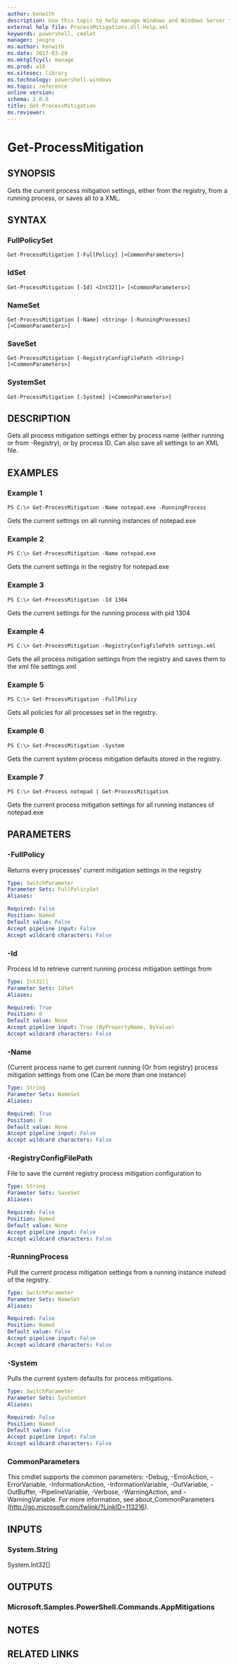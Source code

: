 ```yaml
---
author: kenwith
description: Use this topic to help manage Windows and Windows Server technologies with Windows PowerShell.
external help file: ProcessMitigations.dll-Help.xml
keywords: powershell, cmdlet
manager: jasgro
ms.author: kenwith
ms.date: 2017-03-29
ms.mktglfcycl: manage
ms.prod: w10
ms.sitesec: library
ms.technology: powershell-windows
ms.topic: reference
online version: 
schema: 2.0.0
title: Get-ProcessMitigation
ms.reviewer:
---
```


# Get-ProcessMitigation

## SYNOPSIS
Gets the current process mitigation settings, either from the registry, from a running process, or saves all to a XML.

## SYNTAX

### FullPolicySet
```
Get-ProcessMitigation [-FullPolicy] [<CommonParameters>]
```

### IdSet
```
Get-ProcessMitigation [-Id] <Int32[]> [<CommonParameters>]
```

### NameSet
```
Get-ProcessMitigation [-Name] <String> [-RunningProcesses] [<CommonParameters>]
```

### SaveSet
```
Get-ProcessMitigation [-RegistryConfigFilePath <String>] [<CommonParameters>]
```

### SystemSet
```
Get-ProcessMitigation [-System] [<CommonParameters>]
```

## DESCRIPTION
Gets all process mitigation settings either by process name (either running or from -Registry), or by process ID. Can also save all settings to an XML file.

## EXAMPLES

### Example 1
```
PS C:\> Get-ProcessMitigation -Name notepad.exe -RunningProcess
```

Gets the current settings on all running instances of notepad.exe

### Example 2
```
PS C:\> Get-ProcessMitigation -Name notepad.exe
```

Gets the current settings in the registry for notepad.exe

### Example 3
```
PS C:\> Get-ProcessMitigation -Id 1304
```

Gets the current settings for the running process with pid 1304

### Example 4
```
PS C:\> Get-ProcessMitigation -RegistryConfigFilePath settings.xml
```

Gets the all process mitigation settings from the registry and saves them to the xml file settings.xml

### Example 5
```
PS C:\> Get-ProcessMitigation -FullPolicy
```

Gets all policies for all processes set in the registry.

### Example 6
```
PS C:\> Get-ProcessMitigation -System
```

Gets the current system process mitigation defaults stored in the registry.

### Example 7
```
PS C:\> Get-Process notepad | Get-ProcessMitigation
```

Gets the current process mitigation settings for all running instances of notepad.exe

## PARAMETERS

### -FullPolicy
Returns every processes' current mitigation settings in the registry

```yaml
Type: SwitchParameter
Parameter Sets: FullPolicySet
Aliases: 

Required: False
Position: Named
Default value: False
Accept pipeline input: False
Accept wildcard characters: False
```

### -Id
Process Id to retrieve current running process mitigation settings from

```yaml
Type: Int32[]
Parameter Sets: IdSet
Aliases: 

Required: True
Position: 0
Default value: None
Accept pipeline input: True (ByPropertyName, ByValue)
Accept wildcard characters: False
```

### -Name
{Current process name to get current running (Or from registry) process mitigation settings from one (Can be more than one instance)

```yaml
Type: String
Parameter Sets: NameSet
Aliases: 

Required: True
Position: 0
Default value: None
Accept pipeline input: False
Accept wildcard characters: False
```

### -RegistryConfigFilePath
File to save the current registry process mitigation configuration to

```yaml
Type: String
Parameter Sets: SaveSet
Aliases: 

Required: False
Position: Named
Default value: None
Accept pipeline input: False
Accept wildcard characters: False
```

### -RunningProcess
Pull the current process mitigation settings from a running instance instead of the registry.

```yaml
Type: SwitchParameter
Parameter Sets: NameSet
Aliases:

Required: False
Position: Named
Default value: False
Accept pipeline input: False
Accept wildcard characters: False
```

### -System
Pulls the current system defaults for process mitigations.

```yaml
Type: SwitchParameter
Parameter Sets: SystemSet
Aliases:

Required: False
Position: Named
Default value: False
Accept pipeline input: False
Accept wildcard characters: False
```

### CommonParameters
This cmdlet supports the common parameters: -Debug, -ErrorAction, -ErrorVariable, -InformationAction, -InformationVariable, -OutVariable, -OutBuffer, -PipelineVariable, -Verbose, -WarningAction, and -WarningVariable. For more information, see about_CommonParameters (http://go.microsoft.com/fwlink/?LinkID=113216).

## INPUTS

### System.String
System.Int32\[\]

## OUTPUTS

### Microsoft.Samples.PowerShell.Commands.AppMitigations

## NOTES

## RELATED LINKS
